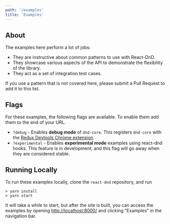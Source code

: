 ```yaml
---
path: '/examples'
title: 'Examples'
---
```


## About

The examples here perform a lot of jobs:

- They are instructive about common patterns to use with React-DnD.
- They showcase various aspects of the API to demonstrate the flexibility of the library.
- They act as a set of integration test cases.

If you use a pattern that is not covered here, please submit a Pull Request to add it to this list.

## Flags

For these examples, the following flags are available. To enable them add them to the end of your URL.

- `?debug` - Enables **debug mode** of `dnd-core`. This registers `dnd-core` with the [Redux Devtools Chrome extension](https://github.com/zalmoxisus/redux-devtools-extension).
- `?experimental` - Enables **experimental mode** examples using react-dnd hooks. This feature is in development, and this flag will go away when they are considered stable.

## Running Locally

To run these examples locally, clone the `react-dnd` repository, and run

```
> yarn install
> yarn start
```

It will take a while to start, but after the site is built, you can access the examples by opening [http://localhost:8000/](http://localhost:8000/) and clicking “Examples” in the navigation bar.
